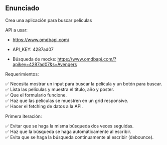 ## Enunciado

Crea una aplicación para buscar películas

API a usar:

-   https://www.omdbapi.com/
-   API_KEY: 4287ad07

-   Búsqueda de mocks: https://www.omdbapi.com/?apikey=4287ad07&s=Avengers

Requerimientos:

✅ Necesita mostrar un input para buscar la película y un botón para buscar.  
✅ Lista las películas y muestra el título, año y poster.  
✅ Que el formulario funcione.  
✅ Haz que las películas se muestren en un grid responsive.  
✅ Hacer el fetching de datos a la API.

Primera iteración:

✅ Evitar que se haga la misma búsqueda dos veces seguidas.  
✅ Haz que la búsqueda se haga automáticamente al escribir.  
✅ Evita que se haga la búsqueda continuamente al escribir (debounce).
